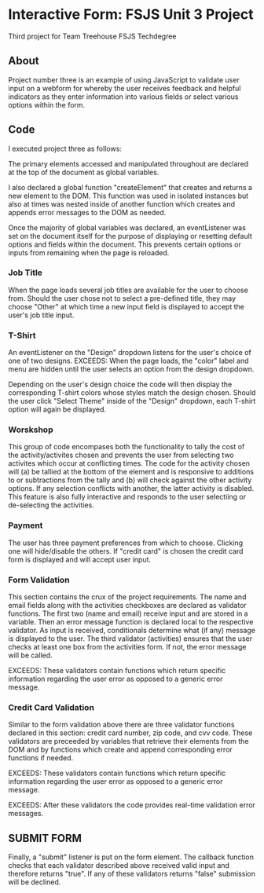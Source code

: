 # Interactive Form: FSJS Unit 3 Project
 Third project for Team Treehouse FSJS Techdegree

## About 
Project number three is an example of using JavaScript to validate user input on a webform for whereby the user receives feedback and helpful indicators as they enter information into various fields or select various options within the form.

## Code
I executed project three as follows: 

The primary elements accessed and manipulated throughout are declared at the top of the document as global variables. 

I also declared a global function "createElement" that creates and returns a new element to the DOM. This function was used in isolated instances but also at times was nested inside of another function which creates and appends error messages to the DOM as needed. 

Once the majority of global variables was declared, an eventListener was set on the document itself for the purpose of displaying or resetting default options and fields within the document. This prevents certain options or inputs from remaining when the page is reloaded. 

### Job Title
When the page loads several job titles are available for the user to choose from. Should the user chose not to select a pre-defined title, they may choose "Other" at which time a new input field is displayed to accept the user's job title input.

### T-Shirt
An eventListener on the "Design" dropdown listens for the user's choice of one of two designs. EXCEEDS: When the page loads, the "color" label and menu are hidden until the user selects an option from the design dropdown.

Depending on the user's design choice the code will then display the corresponding T-shirt colors whose styles match the design chosen. Should the user click "Select Theme" inside of the "Design" dropdown, each T-shirt option will again be displayed. 

### Worskshop
This group of code encompases both the functionality to tally the cost of the activity/activites chosen and prevents the user from selecting two activites which occur at conflicting times. The code for the activity chosen will (a) be tallied at the bottom of the element and is responsive to additions to or subtractions from the tally and (b) will check against the other activity options. If any selection conflicts with another, the latter activity is disabled. This feature is also fully interactive and responds to the user selectiing or de-selecting the activities. 

### Payment
The user has three payment preferences from which to choose. Clicking one will hide/disable the others. If "credit card" is chosen the credit card form is displayed and will accept user input. 

### Form Validation
This section contains the crux of the project requirements. The name and email fields along with the activities checkboxes are declared as validator functions. The first two (name and email) receive input and are stored in a variable. Then an error message function is declared local to the respective validator. As input is received, conditionals determine what (if any) message is displayed to the user. The third validator (activities) ensures that the user checks at least one box from the activities form. If not, the error message will be called.


EXCEEDS: These validators contain functions which return specific information regarding the user error as opposed to a generic error message.

### Credit Card Validation
Similar to the form validation above there are three validator functions declared in this section: credit card number, zip code, and cvv code. These validators are preceeded by variables that retrieve their elements from the DOM and by functions which create and append corresponding error functions if needed. 

EXCEEDS: These validators contain functions which return specific information regarding the user error as opposed to a generic error message.

EXCEEDS: After these validators the code provides real-time validation error messages. 

## SUBMIT FORM
Finally, a "submit" listener is put on the form element. The callback function checks that each validator described above received valid input and therefore returns "true". If any of these validators returns "false" submission will be declined.